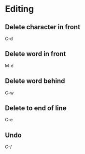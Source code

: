 # Editing

## Delete character in front

C-d

## Delete word in front

M-d

## Delete word behind

C-w

## Delete to end of line

C-e

## Undo

C-/
